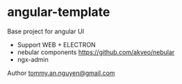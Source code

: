 # angular-template
Base project for angular UI 
- Support WEB + ELECTRON
- nebular components https://github.com/akveo/nebular
- ngx-admin


Author
tommy.an.nguyen@gmail.com
